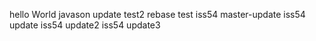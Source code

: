 hello
World
javason
update
test2
rebase test iss54
master-update
iss54 update
iss54 update2
iss54 update3
